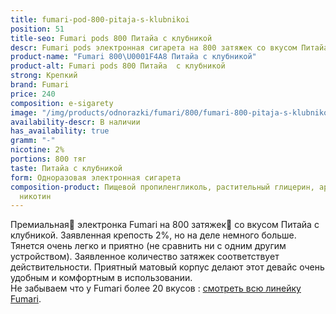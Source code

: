 ```yaml
---
title: fumari-pod-800-pitaja-s-klubnikoi
position: 51
title-seo: Fumari pods 800 Питайа с клубникой
descr: Fumari pods электронная сигарета на 800 затяжек со вкусом Питайа с клубникой
product-name: "Fumari 800\U0001F4A8 Питайа с клубникой"
product-alt: Fumari pods 800 Питайа  с клубникой
strong: Крепкий
brand: Fumari
price: 240
composition: e-sigarety
image: "/img/products/odnorazki/fumari/800/fumari-800-pitaja-s-klubnikoi.png"
availability-descr: В наличии
has_availability: true
gramm: "-"
nicotine: 2%
portions: 800 тяг
taste: Питайа с клубникой
form: Одноразовая электронная сигарета
composition-product: Пищевой пропиленгликоль, растительный глицерин, ароматизатор,
  никотин
---
```


Премиальная🥇 электронка Fumari на 800 затяжек💨 со вкусом Питайа с клубникой. Заявленная крепость 2%, но на деле немного больше. Тянется очень легко и приятно (не сравнить ни с одним другим устройством). Заявленное количество затяжек соответствует действительности. Приятный матовый корпус делают этот девайс очень удобным и комфортным в использовании.<br>
Не забываем что у Fumari более 20 вкусов : [смотреть всю линейку Fumari](/fumari).